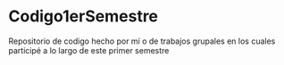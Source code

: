 # Codigo1erSemestre
Repositorio de codigo hecho por mí o de trabajos grupales en los cuales participé a lo largo de este primer semestre
